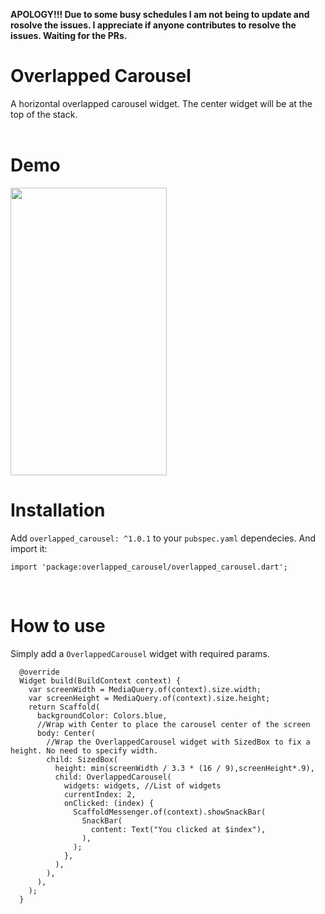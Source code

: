 <b>APOLOGY!!! Due to some busy schedules I am not being to update and rosolve the issues.
I appreciate if anyone contributes to resolve the issues. Waiting for the PRs.</b>

# Overlapped Carousel

A horizontal overlapped carousel widget. The center widget will be at the top of the stack.
<br><br>

# Demo
<img src="https://user-images.githubusercontent.com/42492040/144290050-b45603df-42c9-48e0-b29e-5b68205ffc63.gif" width="250" height="460"/>


# Installation

Add `overlapped_carousel: ^1.0.1` to your `pubspec.yaml` dependecies. And import it:

```
import 'package:overlapped_carousel/overlapped_carousel.dart';
```
<br>

# How to use
Simply add a `OverlappedCarousel` widget with required params.

```  
  @override
  Widget build(BuildContext context) {
    var screenWidth = MediaQuery.of(context).size.width;
    var screenHeight = MediaQuery.of(context).size.height;
    return Scaffold(
      backgroundColor: Colors.blue,
      //Wrap with Center to place the carousel center of the screen
      body: Center(
        //Wrap the OverlappedCarousel widget with SizedBox to fix a height. No need to specify width.
        child: SizedBox(
          height: min(screenWidth / 3.3 * (16 / 9),screenHeight*.9),
          child: OverlappedCarousel(
            widgets: widgets, //List of widgets
            currentIndex: 2,
            onClicked: (index) {
              ScaffoldMessenger.of(context).showSnackBar(
                SnackBar(
                  content: Text("You clicked at $index"),
                ),
              );
            },
          ),
        ),
      ),
    );
  }
```
<br>

